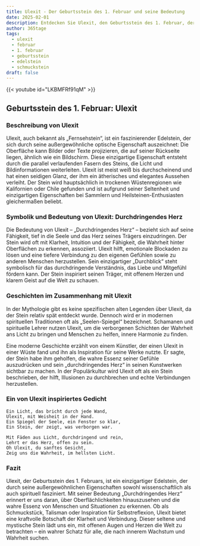 ```yaml
---
title: Ulexit - Der Geburtsstein des 1. Februar und seine Bedeutung
date: 2025-02-01
description: Entdecken Sie Ulexit, den Geburtsstein des 1. Februar, der Durchdringendes Herz symbolisiert. Seine Symbolik und Geschichte werden Sie inspirieren.
author: 365tage
tags:
  - ulexit
  - februar
  - 1. februar
  - geburtsstein
  - edelstein
  - schmuckstein
draft: false
---
```


{{< youtube id="LKBMFRf91qM" >}}

## Geburtsstein des 1. Februar: Ulexit

### Beschreibung von Ulexit

Ulexit, auch bekannt als „Fernsehstein“, ist ein faszinierender Edelstein, der sich durch seine außergewöhnliche optische Eigenschaft auszeichnet: Die Oberfläche kann Bilder oder Texte projizieren, die auf seiner Rückseite liegen, ähnlich wie ein Bildschirm. Diese einzigartige Eigenschaft entsteht durch die parallel verlaufenden Fasern des Steins, die Licht und Bildinformationen weiterleiten. Ulexit ist meist weiß bis durchscheinend und hat einen seidigen Glanz, der ihm ein ätherisches und elegantes Aussehen verleiht. Der Stein wird hauptsächlich in trockenen Wüstenregionen wie Kalifornien oder Chile gefunden und ist aufgrund seiner Seltenheit und einzigartigen Eigenschaften bei Sammlern und Heilsteinen-Enthusiasten gleichermaßen beliebt.

### Symbolik und Bedeutung von Ulexit: Durchdringendes Herz

Die Bedeutung von Ulexit – „Durchdringendes Herz“ – bezieht sich auf seine Fähigkeit, tief in die Seele und das Herz seines Trägers einzudringen. Der Stein wird oft mit Klarheit, Intuition und der Fähigkeit, die Wahrheit hinter Oberflächen zu erkennen, assoziiert. Ulexit hilft, emotionale Blockaden zu lösen und eine tiefere Verbindung zu den eigenen Gefühlen sowie zu anderen Menschen herzustellen. Sein einzigartiger „Durchblick“ steht symbolisch für das durchdringende Verständnis, das Liebe und Mitgefühl fördern kann. Der Stein inspiriert seinen Träger, mit offenem Herzen und klarem Geist auf die Welt zu schauen.

### Geschichten im Zusammenhang mit Ulexit

In der Mythologie gibt es keine spezifischen alten Legenden über Ulexit, da der Stein relativ spät entdeckt wurde. Dennoch wird er in modernen spirituellen Traditionen oft als „Seelen-Spiegel“ bezeichnet. Schamanen und spirituelle Lehrer nutzen Ulexit, um die verborgenen Schichten der Wahrheit ans Licht zu bringen und Menschen zu helfen, innere Harmonie zu finden.

Eine moderne Geschichte erzählt von einem Künstler, der einen Ulexit in einer Wüste fand und ihn als Inspiration für seine Werke nutzte. Er sagte, der Stein habe ihm geholfen, die wahre Essenz seiner Gefühle auszudrücken und sein „durchdringendes Herz“ in seinen Kunstwerken sichtbar zu machen. In der Populärkultur wird Ulexit oft als ein Stein beschrieben, der hilft, Illusionen zu durchbrechen und echte Verbindungen herzustellen.

### Ein von Ulexit inspiriertes Gedicht

```
Ein Licht, das bricht durch jede Wand,  
Ulexit, mit Weisheit in der Hand.  
Ein Spiegel der Seele, ein Fenster so klar,  
Ein Stein, der zeigt, was verborgen war.  

Mit Fäden aus Licht, durchdringend und rein,  
Lehrt er das Herz, offen zu sein.  
Oh Ulexit, du sanftes Gesicht,  
Zeig uns die Wahrheit, im hellsten Licht.  
```

### Fazit

Ulexit, der Geburtsstein des 1. Februars, ist ein einzigartiger Edelstein, der durch seine außergewöhnlichen Eigenschaften sowohl wissenschaftlich als auch spirituell fasziniert. Mit seiner Bedeutung „Durchdringendes Herz“ erinnert er uns daran, über Oberflächlichkeiten hinauszusehen und die wahre Essenz von Menschen und Situationen zu erkennen. Ob als Schmuckstück, Talisman oder Inspiration für Selbstreflexion, Ulexit bietet eine kraftvolle Botschaft der Klarheit und Verbindung. Dieser seltene und mystische Stein lädt uns ein, mit offenen Augen und Herzen die Welt zu betrachten – ein wahrer Schatz für alle, die nach innerem Wachstum und Wahrheit suchen.